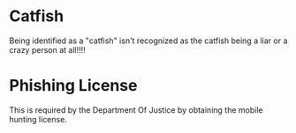 # Catfish
Being identified as a "catfish" isn't recognized as the catfish being a liar or a crazy person at all!!!!

# Phishing License
This is required by the Department Of Justice by obtaining the mobile hunting license.
